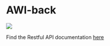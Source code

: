 # AWI-back

![](https://media0.giphy.com/media/KUAb8YQOhmWNq/200.gif)

Find the Restful API documentation [here](/docs)
